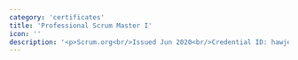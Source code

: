 ```yaml
---
category: 'certificates'
title: 'Professional Scrum Master I'
icon: ''
description: '<p>Scrum.org<br/>Issued Jun 2020<br/>Credential ID: hawjeh@gmail.com</p><a href="https://www.scrum.org/certificates/542480">See credential</a>'
---
```

